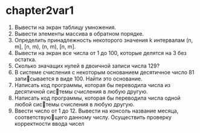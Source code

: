 # chapter2var1
1. Вывести на экран таблицу умножения.
2. Вывести элементы массива в обратном порядке.
3. Определить принадлежность некоторого значения k интервалам (n, m], [n,
m), (n, m), [n, m].
4. Вывести на экран все числа от 1 до 100, которые делятся на 3 без остатка.
5. Сколько значащих нулей в двоичной записи числа 129?
6. В системе счисления с некоторым основанием десятичное число 81 записывается в виде 100. Найти это основание.
7. Написать код программы, которая бы переводила числа из десятичной системы счисления в любую другую.
8. Написать код программы, которая бы переводила числа одной любой системы счисления в любую другую.
9. Ввести число от 1 до 12. Вывести на консоль название месяца, соответствующего данному числу. Осуществить проверку корректности ввода чисел
